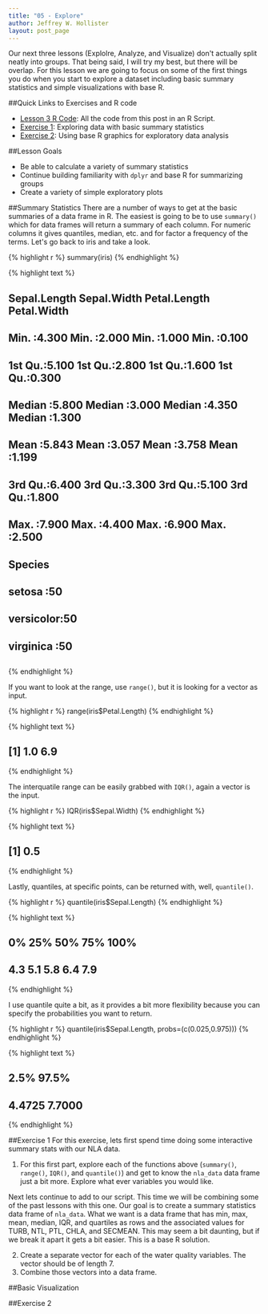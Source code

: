 ```yaml
---
title: "05 - Explore"
author: Jeffrey W. Hollister
layout: post_page
---
```

Our next three lessons (Explolre, Analyze, and Visualize) don't actually split neatly into groups.  That being said, I will try my best, but there will be overlap.  For this lesson we are going to focus on some of the first things you do when you start to explore a dataset including basic summary statistics and simple visualizations with base R.

##Quick Links to Exercises and R code
- [Lesson 3 R Code](/gedr/rmd_posts/2015-01-14-05-Explore.R): All the code from this post in an R Script.
- [Exercise 1](#exercise-1): Exploring data with basic summary statistics
- [Exercise 2](#exercise-2): Using base R graphics for exploratory data analysis 

##Lesson Goals
- Be able to calculate a variety of summary statistics
- Continue building familiarity with `dplyr` and base R for summarizing groups
- Create a variety of simple exploratory plots

##Summary Statistics
There are a number of ways to get at the basic summaries of a data frame in R.  The easiest is going to be to use `summary()` which for data frames will return a summary of each column.  For numeric columns it gives quantiles, median, etc. and for factor a frequency of the terms.  Let's go back to iris and take a look.


{% highlight r %}
summary(iris)
{% endhighlight %}



{% highlight text %}
##   Sepal.Length    Sepal.Width     Petal.Length    Petal.Width   
##  Min.   :4.300   Min.   :2.000   Min.   :1.000   Min.   :0.100  
##  1st Qu.:5.100   1st Qu.:2.800   1st Qu.:1.600   1st Qu.:0.300  
##  Median :5.800   Median :3.000   Median :4.350   Median :1.300  
##  Mean   :5.843   Mean   :3.057   Mean   :3.758   Mean   :1.199  
##  3rd Qu.:6.400   3rd Qu.:3.300   3rd Qu.:5.100   3rd Qu.:1.800  
##  Max.   :7.900   Max.   :4.400   Max.   :6.900   Max.   :2.500  
##        Species  
##  setosa    :50  
##  versicolor:50  
##  virginica :50  
##                 
##                 
## 
{% endhighlight %}

If you want to look at the range, use `range()`, but it is looking for a vector as input.


{% highlight r %}
range(iris$Petal.Length)
{% endhighlight %}



{% highlight text %}
## [1] 1.0 6.9
{% endhighlight %}

The interquatile range can be easily grabbed with `IQR()`, again a vector is the input.


{% highlight r %}
IQR(iris$Sepal.Width)
{% endhighlight %}



{% highlight text %}
## [1] 0.5
{% endhighlight %}

Lastly, quantiles, at specific points, can be returned with, well, `quantile()`.


{% highlight r %}
quantile(iris$Sepal.Length)
{% endhighlight %}



{% highlight text %}
##   0%  25%  50%  75% 100% 
##  4.3  5.1  5.8  6.4  7.9
{% endhighlight %}

I use quantile quite a bit, as it provides a bit more flexibility because you can specify the probabilities you want to return.


{% highlight r %}
quantile(iris$Sepal.Length, probs=(c(0.025,0.975)))
{% endhighlight %}



{% highlight text %}
##   2.5%  97.5% 
## 4.4725 7.7000
{% endhighlight %}

##Exercise 1
For this exercise, lets first spend time doing some interactive summary stats with our NLA data.

1. For this first part, explore each of the functions above (`summary()`, `range()`, `IQR()`, and `quantile()`) and get to know the `nla_data` data frame just a bit more.  Explore what ever variables you would like.

Next lets continue to add to our script.  This time we will be combining some of the past lessons with this one.  Our goal is to create a summary statistics data frame of `nla_data`.  What we want is a data frame that has min, max, mean, median, IQR, and quartiles as rows and the associated values for TURB, NTL, PTL, CHLA, and SECMEAN.  This may seem a bit daunting, but if we break it apart it gets a bit easier. This is a base R solution. 

2. Create a separate vector for each of the water quality variables.  The vector should be of length 7.
3. Combine those vectors into a data frame.

##Basic Visualization

##Exercise 2
